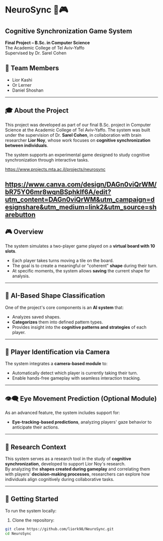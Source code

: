 # NeuroSync 🧠🎮
## Cognitive Synchronization Game System   
**Final Project – B.Sc. in Computer Science**  
The Academic College of Tel Aviv-Yaffo  
Supervised by Dr. Sarel Cohen  

## 👥 Team Members
- Lior Kashi  
- Or Lerner  
- Daniel Shoshan  

---

## 🎓 About the Project

This project was developed as part of our final B.Sc. project in Computer Science at the Academic College of Tel Aviv-Yaffo. The system was built under the supervision of Dr. **Sarel Cohen**, in collaboration with brain researcher **Lior Noy**, whose work focuses on **cognitive synchronization between individuals**.

The system supports an experimental game designed to study cognitive synchronization through interactive tasks.

https://www.projects.mta.ac.il/projects/neurosync

https://www.canva.com/design/DAGn0viQrWM/bR75Y06mr8wqnBSphkIf6A/edit?utm_content=DAGn0viQrWM&utm_campaign=designshare&utm_medium=link2&utm_source=sharebutton
---

## 🎮 Overview

The system simulates a two-player game played on a **virtual board with 10 slots**.

- Each player takes turns moving a tile on the board.
- The goal is to create a meaningful or "coherent" **shape** during their turn.
- At specific moments, the system allows **saving** the current shape for analysis.

---

## 🤖 AI-Based Shape Classification

One of the project's core components is an **AI system** that:

- Analyzes saved shapes.
- **Categorizes** them into defined pattern types.
- Provides insight into the **cognitive patterns and strategies** of each player.

---

## 🎥 Player Identification via Camera

The system integrates a **camera-based module** to:

- Automatically detect which player is currently taking their turn.
- Enable hands-free gameplay with seamless interaction tracking.

---

## 👁️‍🗨️ Eye Movement Prediction (Optional Module)

As an advanced feature, the system includes support for:

- **Eye-tracking-based predictions**, analyzing players' gaze behavior to anticipate their actions.

---

## 🧪 Research Context

This system serves as a research tool in the study of **cognitive synchronization**, developed to support Lior Noy's research.  
By analyzing the **shapes created during gameplay** and correlating them with players' **decision-making processes**, researchers can explore how individuals align cognitively during collaborative tasks.

---

## 🚀 Getting Started

To run the system locally:

1. Clone the repository:
```bash
git clone https://github.com/liork98/NeuroSync.git
cd NeuroSync
